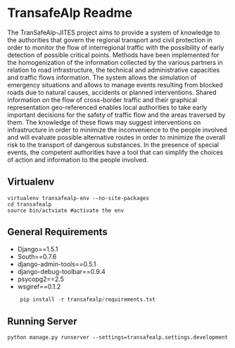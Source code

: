 # TransafeAlp Readme

The TranSafeAlp-JITES project aims to provide a system of knowledge to the authorities that govern the regional transport and civil
protection in order to monitor the flow of interregional traffic with the possibility of early detection of possible critical points.
Methods have been implemented for the homogenization of the information collected by the various partners in relation to road
infrastructure, the technical and administrative capacities and traffic flows information. The system allows the simulation of
emergency situations and allows to manage events resulting from blocked roads due to natural causes, accidents or planned interventions.
Shared information on the flow of cross-border traffic and their graphical representation geo-referenced enables local authorities to
take early important decisions for the safety of traffic flow and the areas traversed by them. The knowledge of these flows may suggest
interventions on infrastructure in order to minimize the inconvenience to the people involved and will evaluate possible alternative
routes in order to minimize the overall risk to the transport of dangerous substances. In the presence of special events, the competent
authorities have a tool that can simplify the choices of action and information to the people involved.

## Virtualenv
    virtualenv transafealp-env --no-site-packages
    cd transafealp
    source bin/actviate #activate the env


## General Requirements

* Django==1.5.1
* South==0.7.6
* django-admin-tools==0.5.1
* django-debug-toolbar==0.9.4
* psycopg2==2.5
* wsgiref==0.1.2

```python
    pip install -r transafealp/requirements.txt
```

## Running Server

    python manage.py runserver --settings=transafealp.settings.development
